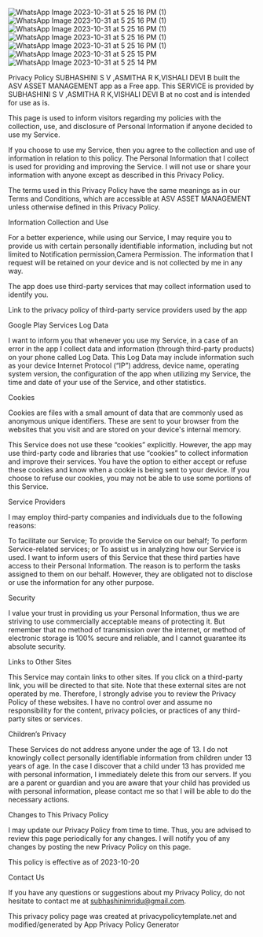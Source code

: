 ![WhatsApp Image 2023-10-31 at 5 25 16 PM (1)](https://github.com/subha7602/asset/assets/75525698/3bf662e3-aeec-4b2f-950d-e9bd14c2f866)
![WhatsApp Image 2023-10-31 at 5 25 16 PM (1)](https://github.com/subha7602/asset/assets/75525698/2aabefee-06f7-4e8e-a029-5ec69df819d4)
![WhatsApp Image 2023-10-31 at 5 25 16 PM (1)](https://github.com/subha7602/asset/assets/75525698/50f3a1e5-cbaf-4f69-b017-8c6292c22362)
![WhatsApp Image 2023-10-31 at 5 25 16 PM (1)](https://github.com/subha7602/asset/assets/75525698/4b57eca8-ec80-4cd7-8d7f-bafa54232c24)
![WhatsApp Image 2023-10-31 at 5 25 16 PM (1)](https://github.com/subha7602/asset/assets/75525698/60c54630-9e88-4485-a722-747f0a670e61)
![WhatsApp Image 2023-10-31 at 5 25 15 PM](https://github.com/subha7602/asset/assets/75525698/64174446-a2b1-4f29-bd2f-344ed69257d8)
![WhatsApp Image 2023-10-31 at 5 25 14 PM](https://github.com/subha7602/asset/assets/75525698/99c0cf2c-bd35-489d-9197-1649989259eb)


Privacy Policy
SUBHASHINI S V ,ASMITHA R K,VISHALI DEVI B built the ASV ASSET MANAGEMENT app as a Free app. This SERVICE is provided by SUBHASHINI S V ,ASMITHA R K,VISHALI DEVI B at no cost and is intended for use as is.

This page is used to inform visitors regarding my policies with the collection, use, and disclosure of Personal Information if anyone decided to use my Service.

If you choose to use my Service, then you agree to the collection and use of information in relation to this policy. The Personal Information that I collect is used for providing and improving the Service. I will not use or share your information with anyone except as described in this Privacy Policy.

The terms used in this Privacy Policy have the same meanings as in our Terms and Conditions, which are accessible at ASV ASSET MANAGEMENT unless otherwise defined in this Privacy Policy.

Information Collection and Use

For a better experience, while using our Service, I may require you to provide us with certain personally identifiable information, including but not limited to Notification permission,Camera Permission. The information that I request will be retained on your device and is not collected by me in any way.

The app does use third-party services that may collect information used to identify you.

Link to the privacy policy of third-party service providers used by the app

Google Play Services
Log Data

I want to inform you that whenever you use my Service, in a case of an error in the app I collect data and information (through third-party products) on your phone called Log Data. This Log Data may include information such as your device Internet Protocol (“IP”) address, device name, operating system version, the configuration of the app when utilizing my Service, the time and date of your use of the Service, and other statistics.

Cookies

Cookies are files with a small amount of data that are commonly used as anonymous unique identifiers. These are sent to your browser from the websites that you visit and are stored on your device's internal memory.

This Service does not use these “cookies” explicitly. However, the app may use third-party code and libraries that use “cookies” to collect information and improve their services. You have the option to either accept or refuse these cookies and know when a cookie is being sent to your device. If you choose to refuse our cookies, you may not be able to use some portions of this Service.

Service Providers

I may employ third-party companies and individuals due to the following reasons:

To facilitate our Service;
To provide the Service on our behalf;
To perform Service-related services; or
To assist us in analyzing how our Service is used.
I want to inform users of this Service that these third parties have access to their Personal Information. The reason is to perform the tasks assigned to them on our behalf. However, they are obligated not to disclose or use the information for any other purpose.

Security

I value your trust in providing us your Personal Information, thus we are striving to use commercially acceptable means of protecting it. But remember that no method of transmission over the internet, or method of electronic storage is 100% secure and reliable, and I cannot guarantee its absolute security.

Links to Other Sites

This Service may contain links to other sites. If you click on a third-party link, you will be directed to that site. Note that these external sites are not operated by me. Therefore, I strongly advise you to review the Privacy Policy of these websites. I have no control over and assume no responsibility for the content, privacy policies, or practices of any third-party sites or services.

Children’s Privacy

These Services do not address anyone under the age of 13. I do not knowingly collect personally identifiable information from children under 13 years of age. In the case I discover that a child under 13 has provided me with personal information, I immediately delete this from our servers. If you are a parent or guardian and you are aware that your child has provided us with personal information, please contact me so that I will be able to do the necessary actions.

Changes to This Privacy Policy

I may update our Privacy Policy from time to time. Thus, you are advised to review this page periodically for any changes. I will notify you of any changes by posting the new Privacy Policy on this page.

This policy is effective as of 2023-10-20

Contact Us

If you have any questions or suggestions about my Privacy Policy, do not hesitate to contact me at subhashinimridu@gmail.com.

This privacy policy page was created at privacypolicytemplate.net and modified/generated by App Privacy Policy Generator
